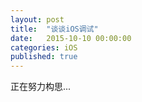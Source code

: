 ```yaml
---
layout: post
title:  "谈谈iOS调试"
date:   2015-10-10 00:00:00
categories: iOS
published: true
---
```


正在努力构思...